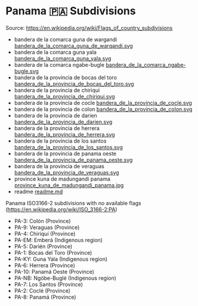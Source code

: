 # Panama 🇵🇦 Subdivisions

Source: https://en.wikipedia.org/wiki/Flags_of_country_subdivisions

* bandera de la comarca guna de wargandi [bandera_de_la_comarca_guna_de_wargandi.svg](https://github.com/amckenna41/iso3166-flag-icons/blob/main/iso3166-2-icons/PA/bandera_de_la_comarca_guna_de_wargandi.svg)
* bandera de la comarca guna yala [bandera_de_la_comarca_guna_yala.svg](https://github.com/amckenna41/iso3166-flag-icons/blob/main/iso3166-2-icons/PA/bandera_de_la_comarca_guna_yala.svg)
* bandera de la comarca ngabe-bugle [bandera_de_la_comarca_ngabe-bugle.svg](https://github.com/amckenna41/iso3166-flag-icons/blob/main/iso3166-2-icons/PA/bandera_de_la_comarca_ngabe-bugle.svg)
* bandera de la provincia de bocas del toro [bandera_de_la_provincia_de_bocas_del_toro.svg](https://github.com/amckenna41/iso3166-flag-icons/blob/main/iso3166-2-icons/PA/bandera_de_la_provincia_de_bocas_del_toro.svg)
* bandera de la provincia de chiriqui [bandera_de_la_provincia_de_chiriqui.svg](https://github.com/amckenna41/iso3166-flag-icons/blob/main/iso3166-2-icons/PA/bandera_de_la_provincia_de_chiriqui.svg)
* bandera de la provincia de cocle [bandera_de_la_provincia_de_cocle.svg](https://github.com/amckenna41/iso3166-flag-icons/blob/main/iso3166-2-icons/PA/bandera_de_la_provincia_de_cocle.svg)
* bandera de la provincia de colon [bandera_de_la_provincia_de_colon.svg](https://github.com/amckenna41/iso3166-flag-icons/blob/main/iso3166-2-icons/PA/bandera_de_la_provincia_de_colon.svg)
* bandera de la provincia de darien [bandera_de_la_provincia_de_darien.svg](https://github.com/amckenna41/iso3166-flag-icons/blob/main/iso3166-2-icons/PA/bandera_de_la_provincia_de_darien.svg)
* bandera de la provincia de herrera [bandera_de_la_provincia_de_herrera.svg](https://github.com/amckenna41/iso3166-flag-icons/blob/main/iso3166-2-icons/PA/bandera_de_la_provincia_de_herrera.svg)
* bandera de la provincia de los santos [bandera_de_la_provincia_de_los_santos.svg](https://github.com/amckenna41/iso3166-flag-icons/blob/main/iso3166-2-icons/PA/bandera_de_la_provincia_de_los_santos.svg)
* bandera de la provincia de panama oeste [bandera_de_la_provincia_de_panama_oeste.svg](https://github.com/amckenna41/iso3166-flag-icons/blob/main/iso3166-2-icons/PA/bandera_de_la_provincia_de_panama_oeste.svg)
* bandera de la provincia de veraguas [bandera_de_la_provincia_de_veraguas.svg](https://github.com/amckenna41/iso3166-flag-icons/blob/main/iso3166-2-icons/PA/bandera_de_la_provincia_de_veraguas.svg)
* province kuna de madungandi panama [province_kuna_de_madungandi_panama.jpg](https://github.com/amckenna41/iso3166-flag-icons/blob/main/iso3166-2-icons/PA/province_kuna_de_madungandi_panama.jpg)
* readme [readme.md](https://github.com/amckenna41/iso3166-flag-icons/blob/main/iso3166-2-icons/PA/readme.md)

Panama ISO3166-2 subdivisions with no available flags (https://en.wikipedia.org/wiki/ISO_3166-2:PA)

* PA-3: Colón (Province)
* PA-9: Veraguas (Province)
* PA-4: Chiriquí (Province)
* PA-EM: Emberá (Indigenous region)
* PA-5: Darién (Province)
* PA-1: Bocas del Toro (Province)
* PA-KY: Guna Yala (Indigenous region)
* PA-6: Herrera (Province)
* PA-10: Panamá Oeste (Province)
* PA-NB: Ngöbe-Buglé (Indigenous region)
* PA-7: Los Santos (Province)
* PA-2: Coclé (Province)
* PA-8: Panamá (Province)